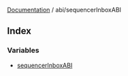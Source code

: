 [Documentation](../../README.md) / abi/sequencerInboxABI

## Index

### Variables

- [sequencerInboxABI](variables/sequencerInboxABI.md)
